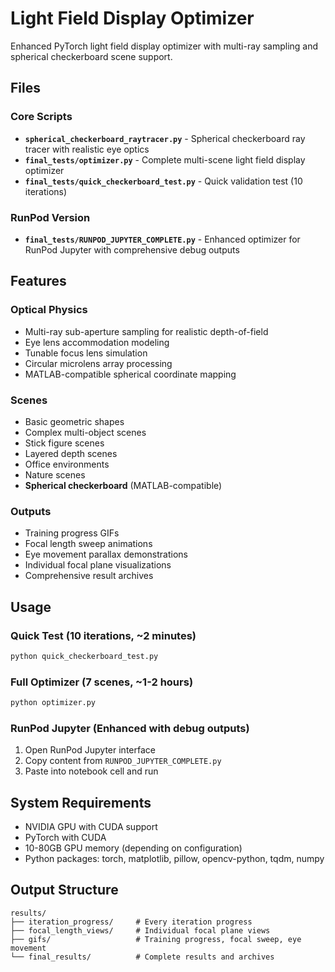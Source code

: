 # Light Field Display Optimizer

Enhanced PyTorch light field display optimizer with multi-ray sampling and spherical checkerboard scene support.

## Files

### Core Scripts
- **`spherical_checkerboard_raytracer.py`** - Spherical checkerboard ray tracer with realistic eye optics
- **`final_tests/optimizer.py`** - Complete multi-scene light field display optimizer
- **`final_tests/quick_checkerboard_test.py`** - Quick validation test (10 iterations)

### RunPod Version
- **`final_tests/RUNPOD_JUPYTER_COMPLETE.py`** - Enhanced optimizer for RunPod Jupyter with comprehensive debug outputs

## Features

### Optical Physics
- Multi-ray sub-aperture sampling for realistic depth-of-field
- Eye lens accommodation modeling
- Tunable focus lens simulation
- Circular microlens array processing
- MATLAB-compatible spherical coordinate mapping

### Scenes
- Basic geometric shapes
- Complex multi-object scenes
- Stick figure scenes
- Layered depth scenes
- Office environments
- Nature scenes
- **Spherical checkerboard** (MATLAB-compatible)

### Outputs
- Training progress GIFs
- Focal length sweep animations
- Eye movement parallax demonstrations
- Individual focal plane visualizations
- Comprehensive result archives

## Usage

### Quick Test (10 iterations, ~2 minutes)
```python
python quick_checkerboard_test.py
```

### Full Optimizer (7 scenes, ~1-2 hours)  
```python
python optimizer.py
```

### RunPod Jupyter (Enhanced with debug outputs)
1. Open RunPod Jupyter interface
2. Copy content from `RUNPOD_JUPYTER_COMPLETE.py`
3. Paste into notebook cell and run

## System Requirements
- NVIDIA GPU with CUDA support
- PyTorch with CUDA
- 10-80GB GPU memory (depending on configuration)
- Python packages: torch, matplotlib, pillow, opencv-python, tqdm, numpy

## Output Structure
```
results/
├── iteration_progress/     # Every iteration progress
├── focal_length_views/     # Individual focal plane views
├── gifs/                   # Training progress, focal sweep, eye movement
└── final_results/          # Complete results and archives
```